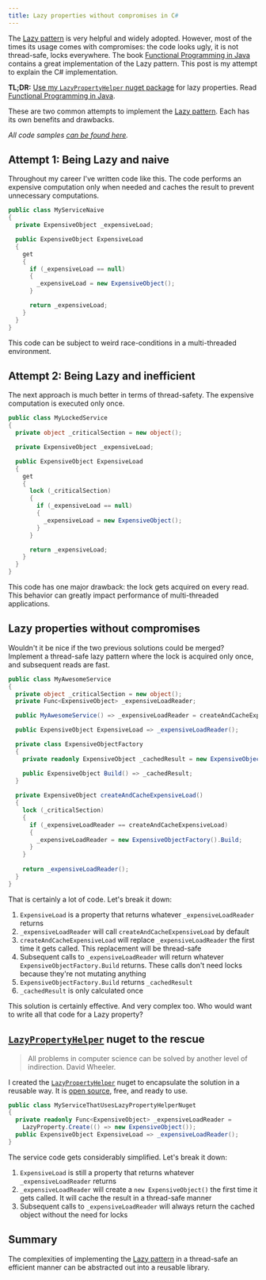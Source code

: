 ```yaml
---
title: Lazy properties without compromises in C#
---
```


The [Lazy pattern](https://en.wikipedia.org/wiki/Lazy_initialization) is very helpful and widely adopted. However, most of the times its usage comes with compromises: the code looks ugly, it is not thread-safe, locks everywhere. The book [Functional Programming in Java](/2018/02/27/functional-programming-in-java/) contains a great implementation of the Lazy pattern. This post is my attempt to explain the C# implementation.  

**TL;DR:** [Use my `LazyPropertyHelper` nuget package](https://github.com/camilin87/lazy-property-helper) for lazy properties. Read [Functional Programming in Java](http://amzn.to/2F61g1h).  

These are two common attempts to implement the [Lazy pattern](https://en.wikipedia.org/wiki/Lazy_initialization). Each has its own benefits and drawbacks.  

_All code samples [can be found here](https://github.com/camilin87/ThreadSafeEfficientLazyProperty)._  

## Attempt 1: Being Lazy and naive  

Throughout my career I've written code like this. The code performs an expensive computation only when needed and caches the result to prevent unnecessary computations.  

```csharp
public class MyServiceNaive
{
  private ExpensiveObject _expensiveLoad;

  public ExpensiveObject ExpensiveLoad
  {
    get
    {
      if (_expensiveLoad == null)
      {
        _expensiveLoad = new ExpensiveObject();
      }

      return _expensiveLoad;
    }
  }
}
```

This code can be subject to weird race-conditions in a multi-threaded environment.  

## Attempt 2: Being Lazy and inefficient  

The next approach is much better in terms of thread-safety. The expensive computation is executed only once.  

```csharp
public class MyLockedService
{
  private object _criticalSection = new object();

  private ExpensiveObject _expensiveLoad;

  public ExpensiveObject ExpensiveLoad
  {
    get
    {
      lock (_criticalSection)
      {
        if (_expensiveLoad == null)
        {
          _expensiveLoad = new ExpensiveObject();
        }
      }

      return _expensiveLoad;
    }
  }
}
```

This code has one major drawback: the lock gets acquired on every read. This behavior can greatly impact performance of multi-threaded applications.  

## Lazy properties without compromises  

Wouldn't it be nice if the two previous solutions could be merged? Implement a thread-safe lazy pattern where the lock is acquired only once, and subsequent reads are fast.  

```csharp
public class MyAwesomeService
{
  private object _criticalSection = new object();
  private Func<ExpensiveObject> _expensiveLoadReader;

  public MyAwesomeService() => _expensiveLoadReader = createAndCacheExpensiveLoad;

  public ExpensiveObject ExpensiveLoad => _expensiveLoadReader();

  private class ExpensiveObjectFactory
  {
    private readonly ExpensiveObject _cachedResult = new ExpensiveObject();

    public ExpensiveObject Build() => _cachedResult;
  }
  
  private ExpensiveObject createAndCacheExpensiveLoad()
  {
    lock (_criticalSection)
    {
      if (_expensiveLoadReader == createAndCacheExpensiveLoad)
      {
        _expensiveLoadReader = new ExpensiveObjectFactory().Build;
      }
    }
    
    return _expensiveLoadReader();
  }
}
```

That is certainly a lot of code. Let's break it down:  

1. `ExpensiveLoad` is a property that returns whatever `_expensiveLoadReader` returns  
2. `_expensiveLoadReader` will call `createAndCacheExpensiveLoad` by default  
3. `createAndCacheExpensiveLoad` will replace `_expensiveLoadReader` the first time it gets called. This replacement will be thread-safe  
4. Subsequent calls to `_expensiveLoadReader` will return whatever `ExpensiveObjectFactory.Build` returns. These calls don't need locks because they're not mutating anything  
5. `ExpensiveObjectFactory.Build` returns `_cachedResult`  
6. `_cachedResult` is only calculated once  

This solution is certainly effective. And very complex too. Who would want to write all that code for a Lazy property?  

## [`LazyPropertyHelper`](https://github.com/camilin87/ThreadSafeEfficientLazyProperty) nuget to the rescue  

> All problems in computer science can be solved by another level of indirection. David Wheeler.  

I created the [`LazyPropertyHelper`](https://github.com/camilin87/ThreadSafeEfficientLazyProperty) nuget to encapsulate the solution in a reusable way. It is [open source](https://github.com/camilin87/ThreadSafeEfficientLazyProperty), free, and ready to use.  

```csharp
public class MyServiceThatUsesLazyPropertyHelperNuget
{
  private readonly Func<ExpensiveObject> _expensiveLoadReader = 
    LazyProperty.Create(() => new ExpensiveObject());
  public ExpensiveObject ExpensiveLoad => _expensiveLoadReader();
}
```

The service code gets considerably simplified. Let's break it down:  

1. `ExpensiveLoad` is still a property that returns whatever `_expensiveLoadReader` returns  
2. `_expensiveLoadReader` will create a `new ExpensiveObject()` the first time it gets called. It will cache the result in a thread-safe manner  
3. Subsequent calls to `_expensiveLoadReader` will always return the cached object without the need for locks  

## Summary  

The complexities of implementing the [Lazy pattern](https://en.wikipedia.org/wiki/Lazy_initialization) in a thread-safe an efficient manner can be abstracted out into a reusable library.  
